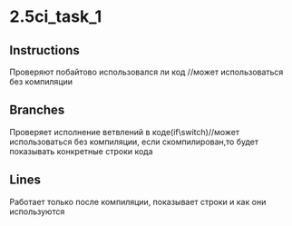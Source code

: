 # 2.5ci_task_1

## Instructions
Проверяют побайтово использовался ли код //может использоваться без компиляции
## Branches
Проверяет исполнение ветвлений в коде(if\switch)//может использоваться без компиляции, если скомпилирован,то будет показывать конкретные строки кода
## Lines
Работает только после компиляции, показывает строки и как они используются
